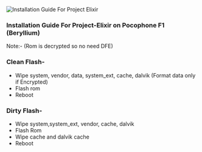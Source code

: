 ![Installation Guide For Project Elixir](https://i.imgur.com/3UmK6nS.png "Installation")

### Installation Guide For Project-Elixir on Pocophone F1 (Beryllium)

Note:- (Rom is decrypted so no need DFE)

### Clean Flash- 
- Wipe system, vendor, data, system_ext, cache, dalvik
(Format data only if Encrypted)
- Flash rom
- Reboot

### Dirty Flash- 
- Wipe system,system_ext, vendor, cache, dalvik
- Flash Rom 
- Wipe cache and dalvik cache
- Reboot
